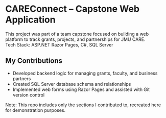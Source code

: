 # CAREConnect – Capstone Web Application

This project was part of a team capstone focused on building a web platform to track grants, projects, and partnerships for JMU CARE.  
Tech Stack: ASP.NET Razor Pages, C#, SQL Server

## My Contributions
- Developed backend logic for managing grants, faculty, and business partners
- Created SQL Server database schema and relationships
- Implemented web forms using Razor Pages and assisted with Git version control

Note: This repo includes only the sections I contributed to, recreated here for demonstration purposes.

